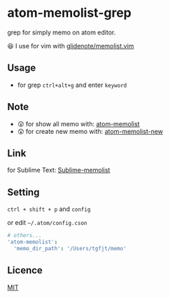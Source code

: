 # atom-memolist-grep

grep for simply memo on atom editor.

:satisfied: I use for vim with [glidenote/memolist.vim](https://github.com/glidenote/memolist.vim)

## Usage

* for grep `ctrl+alt+g` and enter `keyword`

## Note
* :astonished: for show all memo with: [atom-memolist](https://github.com/tgfjt/atom-memolist)
* :astonished: for create new memo with: [atom-memolist-new](https://github.com/tgfjt/atom-memolist-new)

## Link
for Sublime Text: [Sublime-memolist](https://github.com/tgfjt/Sublime-memolist)

## Setting

`ctrl + shift + p` and `config`

or edit `~/.atom/config.cson`

```cson
# others...
'atom-memolist':
  'memo_dir_path': '/Users/tgfjt/memo'
```

## Licence
[MIT](https://github.com/tgfjt/atom-memolist/blob/master/LICENSE.md)
